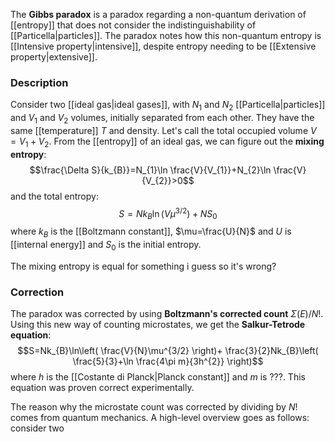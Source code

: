 The **Gibbs paradox** is a paradox regarding a non-quantum derivation of [[entropy]] that does not consider the indistinguishability of [[Particella|particles]]. The paradox notes how this non-quantum entropy is [[Intensive property|intensive]], despite entropy needing to be [[Extensive property|extensive]].
### Description
Consider two [[ideal gas|ideal gases]], with $N_{1}$ and $N_{2}$ [[Particella|particles]] and $V_{1}$ and $V_{2}$ volumes, initially separated from each other. They have the same [[temperature]] $T$ and density. Let's call the total occupied volume $V=V_{1}+V_{2}$. From the [[entropy]] of an ideal gas, we can figure out the **mixing entropy**:
$$\frac{\Delta S}{k_{B}}=N_{1}\ln \frac{V}{V_{1}}+N_{2}\ln \frac{V}{V_{2}}>0$$
and the total entropy:
$$S=Nk_{B}\ln(V\mu^{3/2})+NS_{0}$$
where $k_{B}$ is the [[Boltzmann constant]], $\mu=\frac{U}{N}$ and $U$ is [[internal energy]] and $S_{0}$ is the initial entropy.

The mixing entropy is equal for something i guess so it's wrong?
### Correction
The paradox was corrected by using **Boltzmann's corrected count** $\Sigma(E)/N!$. Using this new way of counting microstates, we get the **Salkur-Tetrode equation**:
$$S=Nk_{B}\ln\left( \frac{V}{N}\mu^{3/2} \right)+ \frac{3}{2}Nk_{B}\left( \frac{5}{3}+\ln \frac{4\pi m}{3h^{2}} \right)$$
where $h$ is the [[Costante di Planck|Planck constant]] and $m$ is ???. This equation was proven correct experimentally.

The reason why the microstate count was corrected by dividing by $N!$ comes from quantum mechanics. A high-level overview goes as follows: consider two 